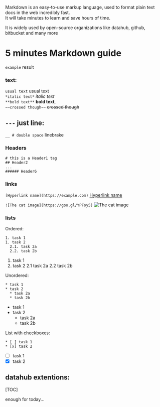 Markdown is an easy-to-use markup language, used to format plain text docs in the web incredibly fast.  
It will take minutes to learn and save hours of time.  

It is widely used by open-source organizations like datahub, github, bitbucket and many more

# 5 minutes Markdown guide

`example` result

### text:

`usual text` usual text  
`*italic text*` *italic text*   
`**bold text**` **bold text**,  
`~~crossed though~~` ~~crossed though~~  
  
`---` just line:
---

`__ # double space` linebrake  
  


### Headers 

```
# this is a Header1 tag
## Header2
...
###### Header6
```

### links

`[Hyperlink name](https://example.com)` [Hyperlink name](https://datahub.io)  
  
`![The cat image](https://goo.gl/YPFoy5)` ![The cat image](https://goo.gl/YPFoy5)

### lists
Ordered:
```
1. task 1
1. task 2
  2.1. task 2a
  2.2. task 2b
```
1. task 1
2. task 2
  2.1 task 2a
  2.2 task 2b

Unordered:
```
* task 1
* task 2
  * task 2a
  * task 2b
```
* task 1
* task 2
  * task 2a
  * task 2b

List with checkboxes:
```
* [ ] task 1
* [x] task 2
```

* [ ] task 1
* [x] task 2

## datahub extentions:

[TOC]

enough for today...
